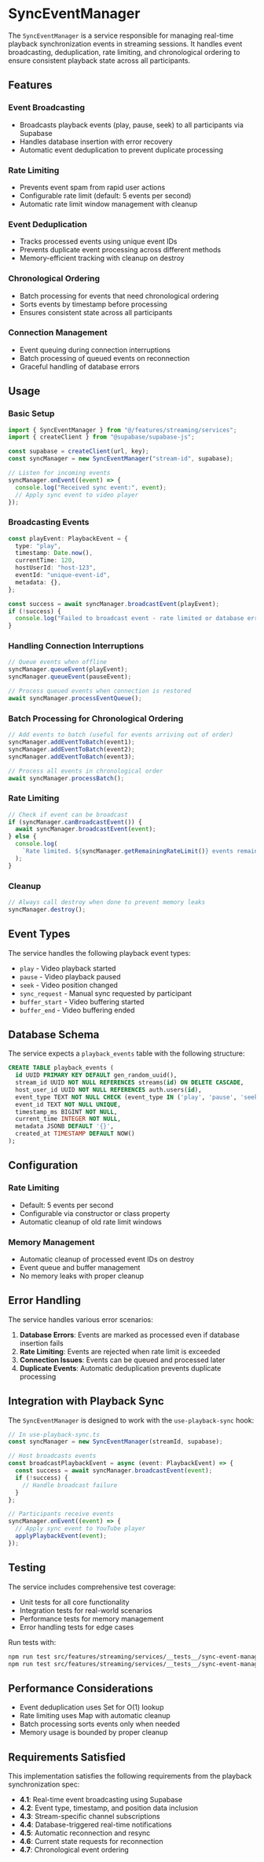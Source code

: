 # SyncEventManager

The `SyncEventManager` is a service responsible for managing real-time playback synchronization events in streaming sessions. It handles event broadcasting, deduplication, rate limiting, and chronological ordering to ensure consistent playback state across all participants.

## Features

### Event Broadcasting

- Broadcasts playback events (play, pause, seek) to all participants via Supabase
- Handles database insertion with error recovery
- Automatic event deduplication to prevent duplicate processing

### Rate Limiting

- Prevents event spam from rapid user actions
- Configurable rate limit (default: 5 events per second)
- Automatic rate limit window management with cleanup

### Event Deduplication

- Tracks processed events using unique event IDs
- Prevents duplicate event processing across different methods
- Memory-efficient tracking with cleanup on destroy

### Chronological Ordering

- Batch processing for events that need chronological ordering
- Sorts events by timestamp before processing
- Ensures consistent state across all participants

### Connection Management

- Event queuing during connection interruptions
- Batch processing of queued events on reconnection
- Graceful handling of database errors

## Usage

### Basic Setup

```typescript
import { SyncEventManager } from "@/features/streaming/services";
import { createClient } from "@supabase/supabase-js";

const supabase = createClient(url, key);
const syncManager = new SyncEventManager("stream-id", supabase);

// Listen for incoming events
syncManager.onEvent((event) => {
  console.log("Received sync event:", event);
  // Apply sync event to video player
});
```

### Broadcasting Events

```typescript
const playEvent: PlaybackEvent = {
  type: "play",
  timestamp: Date.now(),
  currentTime: 120,
  hostUserId: "host-123",
  eventId: "unique-event-id",
  metadata: {},
};

const success = await syncManager.broadcastEvent(playEvent);
if (!success) {
  console.log("Failed to broadcast event - rate limited or database error");
}
```

### Handling Connection Interruptions

```typescript
// Queue events when offline
syncManager.queueEvent(playEvent);
syncManager.queueEvent(pauseEvent);

// Process queued events when connection is restored
await syncManager.processEventQueue();
```

### Batch Processing for Chronological Ordering

```typescript
// Add events to batch (useful for events arriving out of order)
syncManager.addEventToBatch(event1);
syncManager.addEventToBatch(event2);
syncManager.addEventToBatch(event3);

// Process all events in chronological order
await syncManager.processBatch();
```

### Rate Limiting

```typescript
// Check if event can be broadcast
if (syncManager.canBroadcastEvent()) {
  await syncManager.broadcastEvent(event);
} else {
  console.log(
    `Rate limited. ${syncManager.getRemainingRateLimit()} events remaining`
  );
}
```

### Cleanup

```typescript
// Always call destroy when done to prevent memory leaks
syncManager.destroy();
```

## Event Types

The service handles the following playback event types:

- `play` - Video playback started
- `pause` - Video playback paused
- `seek` - Video position changed
- `sync_request` - Manual sync requested by participant
- `buffer_start` - Video buffering started
- `buffer_end` - Video buffering ended

## Database Schema

The service expects a `playback_events` table with the following structure:

```sql
CREATE TABLE playback_events (
  id UUID PRIMARY KEY DEFAULT gen_random_uuid(),
  stream_id UUID NOT NULL REFERENCES streams(id) ON DELETE CASCADE,
  host_user_id UUID NOT NULL REFERENCES auth.users(id),
  event_type TEXT NOT NULL CHECK (event_type IN ('play', 'pause', 'seek', 'sync_request', 'buffer_start', 'buffer_end')),
  event_id TEXT NOT NULL UNIQUE,
  timestamp_ms BIGINT NOT NULL,
  current_time INTEGER NOT NULL,
  metadata JSONB DEFAULT '{}',
  created_at TIMESTAMP DEFAULT NOW()
);
```

## Configuration

### Rate Limiting

- Default: 5 events per second
- Configurable via constructor or class property
- Automatic cleanup of old rate limit windows

### Memory Management

- Automatic cleanup of processed event IDs on destroy
- Event queue and buffer management
- No memory leaks with proper cleanup

## Error Handling

The service handles various error scenarios:

1. **Database Errors**: Events are marked as processed even if database insertion fails
2. **Rate Limiting**: Events are rejected when rate limit is exceeded
3. **Connection Issues**: Events can be queued and processed later
4. **Duplicate Events**: Automatic deduplication prevents duplicate processing

## Integration with Playback Sync

The `SyncEventManager` is designed to work with the `use-playback-sync` hook:

```typescript
// In use-playback-sync.ts
const syncManager = new SyncEventManager(streamId, supabase);

// Host broadcasts events
const broadcastPlaybackEvent = async (event: PlaybackEvent) => {
  const success = await syncManager.broadcastEvent(event);
  if (!success) {
    // Handle broadcast failure
  }
};

// Participants receive events
syncManager.onEvent((event) => {
  // Apply sync event to YouTube player
  applyPlaybackEvent(event);
});
```

## Testing

The service includes comprehensive test coverage:

- Unit tests for all core functionality
- Integration tests for real-world scenarios
- Performance tests for memory management
- Error handling tests for edge cases

Run tests with:

```bash
npm run test src/features/streaming/services/__tests__/sync-event-manager.test.ts
npm run test src/features/streaming/services/__tests__/sync-event-manager.integration.test.ts
```

## Performance Considerations

- Event deduplication uses Set for O(1) lookup
- Rate limiting uses Map with automatic cleanup
- Batch processing sorts events only when needed
- Memory usage is bounded by proper cleanup

## Requirements Satisfied

This implementation satisfies the following requirements from the playback synchronization spec:

- **4.1**: Real-time event broadcasting using Supabase
- **4.2**: Event type, timestamp, and position data inclusion
- **4.3**: Stream-specific channel subscriptions
- **4.4**: Database-triggered real-time notifications
- **4.5**: Automatic reconnection and resync
- **4.6**: Current state requests for reconnection
- **4.7**: Chronological event ordering

